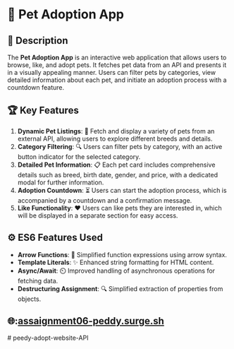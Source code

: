 
# 🐾 Pet Adoption App

## 🌟 Description
The **Pet Adoption App** is an interactive web application that allows users to browse, like, and adopt pets. It fetches pet data from an API and presents it in a visually appealing manner. Users can filter pets by categories, view detailed information about each pet, and initiate an adoption process with a countdown feature.

## 🏆 Key Features
1. **Dynamic Pet Listings**: 🐶 Fetch and display a variety of pets from an external API, allowing users to explore different breeds and details.
2. **Category Filtering**: 🔍 Users can filter pets by category, with an active button indicator for the selected category.
3. **Detailed Pet Information**: 📋 Each pet card includes comprehensive details such as breed, birth date, gender, and price, with a dedicated modal for further information.
4. **Adoption Countdown**: ⏳ Users can start the adoption process, which is accompanied by a countdown and a confirmation message.
5. **Like Functionality**: ❤️ Users can like pets they are interested in, which will be displayed in a separate section for easy access.

## ⚙️ ES6 Features Used
- **Arrow Functions**: 🔄 Simplified function expressions using arrow syntax.
- **Template Literals**: ✨ Enhanced string formatting for HTML content.
- **Async/Await**: ⏲️ Improved handling of asynchronous operations for fetching data.
- **Destructuring Assignment**: 🔍 Simplified extraction of properties from objects.

## 🌐:[assaignment06-peddy.surge.sh](http://assaignment06-peddy.surge.sh)

#   p e e d y - a d o p t - w e b s i t e - A P I  
 